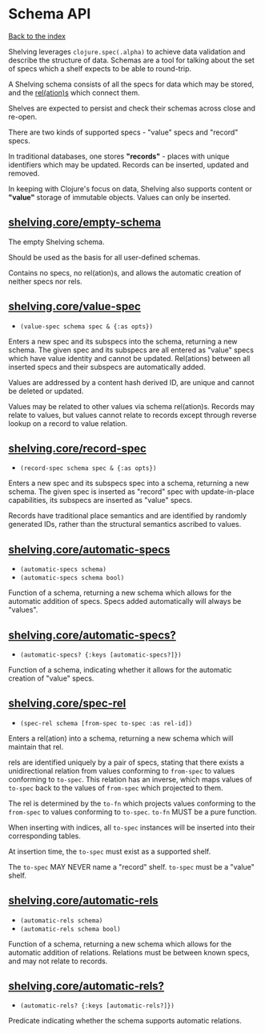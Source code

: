 # Schema API

[Back to the index](/README.md#usage)

Shelving leverages `clojure.spec(.alpha)` to achieve data validation and describe the structure of
data. Schemas are a tool for talking about the set of specs which a shelf expects to be able to
round-trip.

A Shelving schema consists of all the specs for data which may be stored, and the
[rel(ation)s](/doc/rel.md) which connect them.

Shelves are expected to persist and check their schemas across close and re-open.

There are two kinds of supported specs - "value" specs and "record" specs.

In traditional databases, one stores <span name="records">**"records"**</span> - places with unique
identifiers which may be updated. Records can be inserted, updated and removed.

In keeping with Clojure's focus on data, Shelving also supports content or <span name="values">**"value"**</span>
storage of immutable objects. Values can only be inserted.

## [shelving.core/empty-schema](../src/main/clj/shelving/schema.clj#L33)

The empty Shelving schema.

Should be used as the basis for all user-defined schemas.

Contains no specs, no rel(ation)s, and allows the automatic creation of neither specs nor rels.

## [shelving.core/value-spec](../src/main/clj/shelving/schema.clj#L102)
 - `(value-spec schema spec & {:as opts})`

Enters a new spec and its subspecs into the schema, returning a new schema. The given spec and its subspecs are all entered as "value" specs which have value identity and cannot be updated. Rel(ations) between all inserted specs and their subspecs are automatically added.

Values are addressed by a content hash derived ID, are unique and cannot be deleted or updated.

Values may be related to other values via schema rel(ation)s. Records may relate to values, but values cannot relate to records except through reverse lookup on a record to value relation.

## [shelving.core/record-spec](../src/main/clj/shelving/schema.clj#L143)
 - `(record-spec schema spec & {:as opts})`

Enters a new spec and its subspecs spec into a schema, returning a new schema. The given spec is inserted as "record" spec with update-in-place capabilities, its subspecs are inserted as "value" specs.

Records have traditional place semantics and are identified by randomly generated IDs, rather than the structural semantics ascribed to values.

## [shelving.core/automatic-specs](../src/main/clj/shelving/schema.clj#L169)
 - `(automatic-specs schema)`
 - `(automatic-specs schema bool)`

Function of a schema, returning a new schema which allows for the automatic addition of specs. Specs added automatically will always be "values".

## [shelving.core/automatic-specs?](../src/main/clj/shelving/schema.clj#L182)
 - `(automatic-specs? {:keys [automatic-specs?]})`

Function of a schema, indicating whether it allows for the automatic creation of "value" specs.

## [shelving.core/spec-rel](../src/main/clj/shelving/schema.clj#L314)
 - `(spec-rel schema [from-spec to-spec :as rel-id])`

Enters a rel(ation) into a schema, returning a new schema which will maintain that rel.

rels are identified uniquely by a pair of specs, stating that there exists a unidirectional relation from values conforming to `from-spec` to values conforming to `to-spec`. This relation has an inverse, which maps values of `to-spec` back to the values of `from-spec` which projected to them.

The rel is determined by the `to-fn` which projects values conforming to the `from-spec` to values conforming to `to-spec`. `to-fn` MUST be a pure function.

When inserting with indices, all `to-spec` instances will be inserted into their corresponding tables.

At insertion time, the `to-spec` must exist as a supported shelf.

The `to-spec` MAY NEVER name a "record" shelf. `to-spec` must be a "value" shelf.

## [shelving.core/automatic-rels](../src/main/clj/shelving/schema.clj#L382)
 - `(automatic-rels schema)`
 - `(automatic-rels schema bool)`

Function of a schema, returning a new schema which allows for the automatic addition of relations. Relations must be between known specs, and may not relate to records.

## [shelving.core/automatic-rels?](../src/main/clj/shelving/schema.clj#L395)
 - `(automatic-rels? {:keys [automatic-rels?]})`

Predicate indicating whether the schema supports automatic relations.

